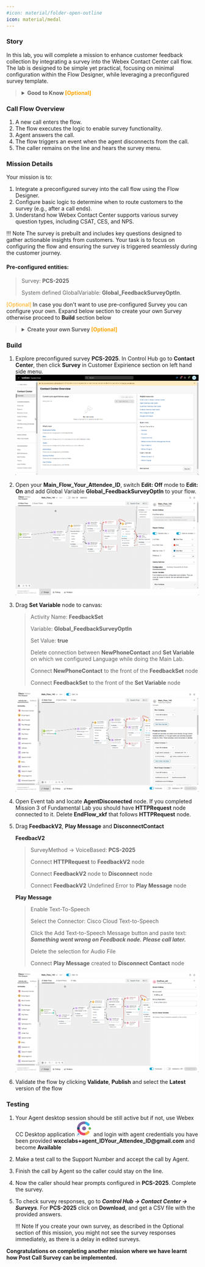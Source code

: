 ```yaml
---
#icon: material/folder-open-outline
icon: material/medal
---
```




### Story

In this lab, you will complete a mission to enhance customer feedback collection by integrating a survey into the Webex Contact Center call flow. The lab is designed to be simple yet practical, focusing on minimal configuration within the Flow Designer, while leveraging a preconfigured survey template.

> **<details><summary>Good to Know <span style="color: orange;">[Optional]</span></summary>**
> 
> Supported Survey Question Types in Webex Contact Center
> 
> 1. **Customer Satisfaction (CSAT)**:
>     - Purpose: Measure satisfaction with a specific interaction or service.
>     - Example Question: "On a scale of 1 to 5, how satisfied are you with the service you received today?"
>     - Use Case: Assess overall satisfaction at the end of a call or interaction.
> 2. **Customer Effort Score (CES)**:
>     - Purpose: Evaluate the ease of resolving a customer's issue or completing a task.
>     - Example Question: "On a scale of 1 to 5, how easy was it to complete your task today?"
>     - Use Case: Identify pain points in the customer journey or process efficiency.
> 3. **Net Promoter Score (NPS)**:
>     - Purpose: Measure customer loyalty and the likelihood of recommending the service.
>     - Example Question: "On a scale of 0 to 10, how likely are you to recommend our service to a friend or colleague?"
>   - Use Case: Gauge long-term customer loyalty and brand advocacy.
> </details>

### Call Flow Overview

1. A new call enters the flow. </br>
2. The flow executes the logic to enable survey functionality.</br>
3. Agent answers the call.</br>
4. The flow triggers an event when the agent disconnects from the call.</br>
5. The caller remains on the line and hears the survey menu.</br>

### Mission Details

Your mission is to:

1. Integrate a preconfigured survey into the call flow using the Flow Designer.
2. Configure basic logic to determine when to route customers to the survey (e.g., after a call ends).
3. Understand how Webex Contact Center supports various survey question types, including CSAT, CES, and NPS.

!!! Note
    The survey is prebuilt and includes key questions designed to gather actionable insights from customers. Your task is to focus on configuring the flow and ensuring the survey is triggered seamlessly during the customer journey.

#### Pre-configured entities:       
     
> Survey: **PCS-2025**
>
> System defined GlobalVariable: **Global_FeedbackSurveyOptIn**. 
>

<span style="color: orange;">[Optional]</span>
    In case you don't want to use pre-configured Survey you can configure your own. Expand below section to create your own Survey otherwise proceed to **Build** section below

> **<details><summary>Create your own Survey <span style="color: orange;">[Optional]</span></summary>**
> 
> - In **Control Hub -> Contact Center** open a **Survey** configuration page under **Customer Expirience**. Then click **Create new survey**.
> 
> - Enter survey name in **Survey name** field. Make sure **IVR survey** is selected. Then click next 
>
>    ![profiles](../graphics/Lab1/PCS1.gif) 
>
> - Edit **Welcome note** and **Thank you note** by uploading the following files. Download files to your desktop prior uploading to survey. 
>
>    ![profiles](../graphics/Lab1/PCS_Welcome.gif) 
>
> - Click on **Add a question** which is in the middle between **Welcome note** and **Thank you note**. Choose either NPS, CSAT or CES type of question.
> 
> - Upload respective audio prompts. Prompts can be downloaded from [shared folder](https://drive.google.com/drive/folders/1vS2aXgaCzorGAmGdQ7bP2NJMHNQx2ais?usp=sharing){:target="_blank"}.
> 
> - Click *Next**. You can ignore **Error Handling** configuration page. Click **Save**
> 
>    ![profiles](../graphics/Lab1/PCS_questions.gif) 
> 
</details>

### Build
1. Explore preconfigured survey **PCS-2025**. In Control Hub go to **Contact Center**, then click **Survey** in Customer Expirience section on left hand side menu.    
  ![profiles](../graphics/Lab1/PCS_Explore.gif)

2. Open your **<span class="attendee-id-container">Main_Flow_<span class="attendee-id-placeholder" data-prefix="Main_Flow_">Your_Attendee_ID</span><span class="copy" title="Click to copy!"></span></span>**, switch **Edit: Off** mode to **Edit: On** and add Global Variable **Global_FeedbackSurveyOptIn** to your flow.
  ![profiles](../graphics/Lab1/PCS_addGV.gif)


3. Drag **Set Variable** node to canvas:

    > Activity Name: **FeedbackSet**<span class="copy-static" title="Click to copy!" data-copy-text="FeedbackSet"><span class="copy"></span></span>
    >
    > Variable: **Global_FeedbackSurveyOptIn**<span class="copy-static" title="Click to copy!" data-copy-text="Global_FeedbackSurveyOptIn"><span class="copy"></span></span>
    >
    > Set Value: **true**
    > 
    > Delete connection between **NewPhoneContact** and **Set Variable** on which we configured Language while doing the Main Lab.
    >
    > Connect **NewPhoneContact** to the front of the **FeedbackSet** node
    >
    > Connect **FeedbackSet** to the front of the **Set Variable** node

    ![profiles](../graphics/Lab1/PCS_SetVar.gif)

4. Open Event tab and locate **AgentDisconected** node. If you completed Mission 3 of Fundamental Lab you should have **HTTPRequest** node connected to it. Delete **EndFlow_xkf** that follows **HTTPRequest** node.

5. Drag **FeedbackV2**, **Play Message** and **DisconnectContact**
    
    **FeedbacV2**
    
    > SurveyMethod -> VoiceBased:  **PCS-2025**<span class="copy-static" title="Click to copy!" data-copy-text="PCS-2025"><span class="copy"></span></span>
    >        
    > Connect **HTTPRequest** to **FeedbackV2** node
    >
    > Connect **FeedbackV2** node to **Disconnect** node
    >
    > Connect **FeedbackV2** Undefined Error to **Play Message** node
            
    **Play Message**
    
    > Enable Text-To-Speech
    >
    > Select the Connector: Cisco Cloud Text-to-Speech
    >
    > Click the Add Text-to-Speech Message button and paste text: ***Something went wrong on Feedback node. Please call later.***<span class="copy-static" title="Click to copy!" data-copy-text="Something went wrong on Feedback node. Please call later."><span class="copy"></span></span>
    >
    > Delete the selection for Audio File
    >
    > Connect **Play Message** created to **Disconnect Contact** node
    >       

    ![profiles](../graphics/Lab1/PCS_FeedbackConfig.gif)            

6. Validate the flow by clicking **Validate**, **Publish** and select the **Latest** version of the flow


### Testing
1. Your Agent desktop session should be still active but if not, use Webex CC Desktop application ![profiles](../graphics/overview/Desktop_Icon40x40.png) and login with agent credentials you have been provided **wxcclabs+agent_ID<span class="attendee-id-placeholder">Your_Attendee_ID</span>@gmail.com** and become **Available** 
2. Make a test call to the Support Number and accept the call by Agent.
3. Finish the call by Agent so the caller could stay on the line. 
4. Now the caller should hear prompts configured in **PCS-2025**. Complete the survey.
5. To check survey responses, go to ***Control Hub -> Contact Center -> Surveys***. For **PCS-2025** click on **Download**, and get a CSV file with the provided answers.
    
    !!! Note
        If you create your own survey, as described in the Optional section of this mission, you might not see the survey responses immediately, as there is a delay in edited surveys.
        
**Congratulations on completing another mission where we have learnt how Post Call Survey can be implemented.**
